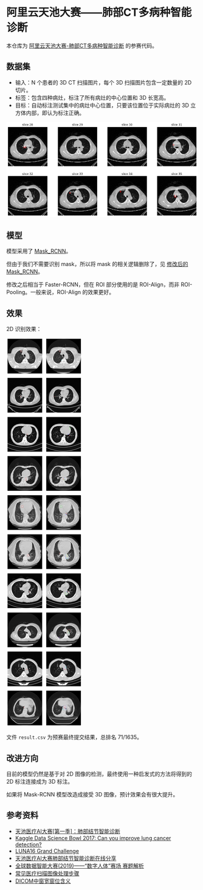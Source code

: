 # 阿里云天池大赛——肺部CT多病种智能诊断

本仓库为 [阿里云天池大赛-肺部CT多病种智能诊断](https://tianchi.aliyun.com/competition/entrance/231724/introduction) 的参赛代码。

## 数据集

- 输入：N 个患者的 3D CT 扫描图片，每个 3D 扫描图片包含一定数量的 2D 切片。
- 标签：包含四种病灶，标注了所有病灶的中心位置和 3D 长宽高。
- 目标：自动标注测试集中的病灶中心位置，只要该位置位于实际病灶的 3D 立方体内部，即认为标注正确。

![Alt text](./image/1.png)

## 模型

模型采用了 [Mask_RCNN](https://github.com/matterport/Mask_RCNN)。

但由于我们不需要识别 mask，所以将 mask 的相关逻辑删除了，见 [修改后的 Mask_RCNN](https://github.com/Henry-Mike/Mask_RCNN)。

修改之后相当于 Faster-RCNN，但在 ROI 部分使用的是 ROI-Align，而非 ROI-Pooling。一般来说，ROI-Align 的效果更好。

## 效果

2D 识别效果：

![Alt text](./image/2.png)

文件 `result.csv` 为预赛最终提交结果，总排名 71/1635。

## 改进方向

目前的模型仍然是基于对 2D 图像的检测，最终使用一种启发式的方法将得到的 2D 标注连接成为 3D 标注。

如果将 Mask-RCNN 模型改造成接受 3D 图像，预计效果会有很大提升。

## 参考资料

- [天池医疗AI大赛[第一季]：肺部结节智能诊断](https://tianchi.aliyun.com/competition/entrance/231601/forum)
- [Kaggle Data Science Bowl 2017: Can you improve lung cancer detection?](https://www.kaggle.com/c/data-science-bowl-2017/kernels)
- [LUNA16 Grand Challenge](https://luna16.grand-challenge.org/)
- [天池医疗AI大赛肺部结节智能诊断在线分享](https://tianchi.aliyun.com/course/video?liveId=3387)
- [全球数据智能大赛(2019)——“数字人体”赛场 赛题解析](https://tianchi.aliyun.com/course/video?liveId=41063)
- [常见医疗扫描图像处理步骤](http://shartoo.github.io/medical_image_process/?nsukey=VpaPuYpq7%2F5ZAy2lqhHd1y6WELCCHh3QbpxYlOMIGIB41yQjjnhbnhIsJvN1lyVzhDzRGY8VGDa5Qdu3yW33el5FF8QGKARs4FJmzR0LOvyzeOv9n9nVpB1G%2ByxGCxZJfEu8D13yq5jC4DXczoLPQkqYmSZylFkk5XEHCMwIBoA%3D)
- [DICOM中窗宽窗位含义](https://blog.csdn.net/chenhuakang/article/details/79164134)
